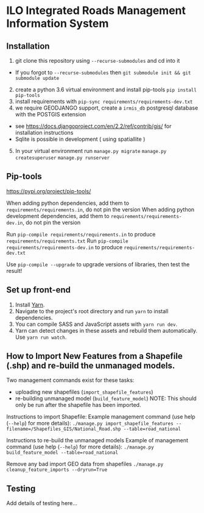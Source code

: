 # ILO Integrated Roads Management Information System

## Installation

1. git clone this repository using `--recurse-submodules` and cd into it
  - If you forgot to `--recurse-submodules` then `git submodule init && git submodule update`
2. create a python 3.6 virtual environment and install pip-tools `pip install pip-tools`
3. install requirements with `pip-sync requirements/requirements-dev.txt`
4. we require GEODJANGO support, create a `irmis_db` postgresql database with the POSTGIS extension
  - see https://docs.djangoproject.com/en/2.2/ref/contrib/gis/ for installation instructions
  - Sqlite is possible in development ( using spatiallite )
5. In your virtual environment run `manage.py migrate` `manage.py createsuperuser` `manage.py runserver`

## Pip-tools

https://pypi.org/project/pip-tools/

When adding python dependencies, add them to `requirements/requirements.in`, do not pin the version
When adding python development dependencies, add them to `requirements/requirements-dev.in`, do not pin the version

Run `pip-compile requirements/requirements.in` to produce `requirements/requirements.txt`
Run `pip-compile requirements/requirements-dev.in` to produce `requirements/requirements-dev.txt`

Use `pip-compile --upgrade` to upgrade versions of libraries, then test the result!

## Set up front-end

1. Install [Yarn](https://yarnpkg.com/en/docs/install).
2. Navigate to the project's root directory and run `yarn` to install dependencies.
3. You can compile SASS and JavaScript assets with `yarn run dev`.
4. Yarn can detect changes in these assets and rebuild them automatically. Use `yarn run watch`.

## How to Import New Features from a Shapefile (.shp) and re-build the unmanaged models.

Two management commands exist for these tasks:
  - uploading new shapefiles (`import_shapefile_features`)
  - re-building unmanaged model (`build_feature_model`) NOTE: This should only be run after the shapefile has been imported.

Instructions to import Shapefile:
Example management command (use help (`--help`) for more details):
`./manage.py import_shapefile_features --filename=/Shapefiles_GIS/National_Road.shp --table=road_national`

Instructions to re-build the unmanaged models
Example of management command (use help (`--help`) for more details):
`./manage.py build_feature_model --table=road_national`

Remove any bad import GEO data from shapefiles
`./manage.py cleanup_feature_imports --dryrun=True`

## Testing

Add details of testing here...
